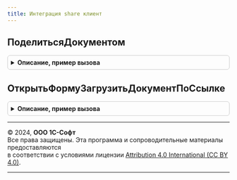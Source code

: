 ```yaml
---
title: Интеграция share клиент
---
```



## ПоделитьсяДокументом
<details style="margin: 1em 0; padding: 0.5em; border: 1px solid #ccc; border-radius: 6px;">

<summary style="font-weight: bold; cursor: pointer;">Описание, пример вызова</summary>

```bsl

// Открывает форму с ссылкой для скачивания публикуемого электронного документа.
// При открытии формы выполняется публикация электронного документа в сервис 1С:Share.
// Перед публикацией может быть выведена форма для выбора присоединенных файлов к публикуемому документу.
// Может вызываться из подключаемых команд.
//
// Параметры:
//  СсылкаНаДокумент - ДокументСсылка, СправочникСсылка - ссылка на формируемый электронный документ для скачивания.
//  ПараметрыВыполненияКоманды - Структура - дополнительные параметры команды.
//
Процедура ПоделитьсяДокументом(СсылкаНаДокумент, ПараметрыВыполненияКоманды = Неопределено) Экспорт
```

Пример вызова
```bsl
ИнтеграцияShareКлиент.ПоделитьсяДокументом(СсылкаНаДокумент, ПараметрыВыполненияКоманды);
```
</details>

## ОткрытьФормуЗагрузитьДокументПоСсылке
<details style="margin: 1em 0; padding: 0.5em; border: 1px solid #ccc; border-radius: 6px;">

<summary style="font-weight: bold; cursor: pointer;">Описание, пример вызова</summary>

```bsl

// Открывает форму для загрузки документа по ссылке из сервиса 1С:Share.
//
Процедура ОткрытьФормуЗагрузитьДокументПоСсылке() Экспорт
```

Пример вызова
```bsl
ИнтеграцияShareКлиент.ОткрытьФормуЗагрузитьДокументПоСсылке() 
```
</details>

---

© 2024, **ООО 1С-Софт**  
Все права защищены. Эта программа и сопроводительные материалы предоставляются  
в соответствии с условиями лицензии [Attribution 4.0 International (CC BY 4.0)](https://creativecommons.org/licenses/by/4.0/legalcode).

---
